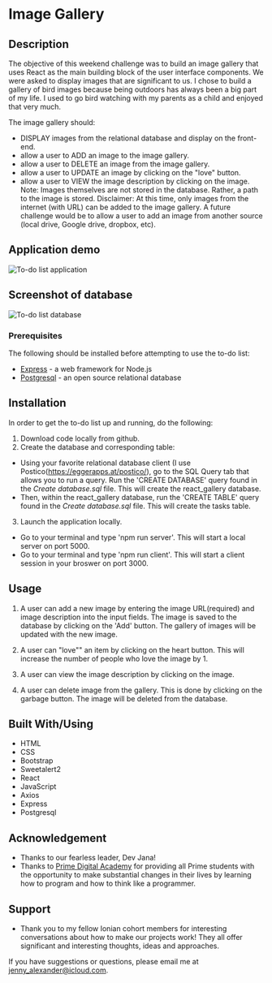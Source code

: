 # Image Gallery

## Description

The objective of this weekend challenge was to build an image gallery that uses React as the main building block of the user interface components. We were asked to display images that are significant to us. I chose to build a gallery of bird images because being outdoors has always been a big part of my life. I used to go bird watching with my parents as a child and enjoyed that very much.

The image gallery should:

- DISPLAY images from the relational database and display on the front-end.
- allow a user to ADD an image to the image gallery.
- allow a user to DELETE an image from the image gallery.
- allow a user to UPDATE an image by clicking on the "love" button.
- allow a user to VIEW the image description by clicking on the image.
Note: Images themselves are not stored in the database. Rather, a path to the image is stored.
Disclaimer: At this time, only images from the internet (with URL) can be added to the image gallery. A future challenge would be to allow a user to add an image from another source (local drive, Google drive, dropbox, etc).

## Application demo

![To-do list application](server/public/images/to_do_list_in_action.gif)

## Screenshot of database

![To-do list database](server/public/images/sql_todo_list_db.png)

### Prerequisites

The following should be installed before attempting to use the to-do list:

- [Express](https://expressjs.com/en/starter/installing.html) - a web framework for Node.js
- [Postgresql](https://www.postgresql.org/) - an open source relational database

## Installation

In order to get the to-do list up and running, do the following:

1. Download code locally from github.
2. Create the database and corresponding table:

- Using your favorite relational database client (I use Postico(<https://eggerapps.at/postico/>), go to the SQL Query tab that allows you to run a query. Run the 'CREATE DATABASE' query found in the *Create database.sql* file. This will create the react_gallery database.
- Then, within the react_gallery database, run the 'CREATE TABLE' query found in the *Create database.sql* file. This will create the tasks table.

3. Launch the application locally.

- Go to your terminal and type 'npm run server'. This will start a local server on port 5000.
- Go to your terminal and type 'npm run client'. This will start a client session in your broswer on port 3000.

## Usage

1. A user can add a new image by entering the image URL(required) and image description into the input fields. The image is saved to the database by clicking on the 'Add' button. The gallery of images will be updated with the new image.

2. A user can "love"" an item by clicking on the heart button. This will increase the number of people who love the image by 1.

3. A user can view the image description by clicking on the image.

4. A user can delete image from the gallery. This is done by clicking on the garbage button. The image will be deleted from the database.

## Built With/Using

- HTML
- CSS
- Bootstrap
- Sweetalert2
- React
- JavaScript
- Axios
- Express
- Postgresql

## Acknowledgement

- Thanks to our fearless leader, Dev Jana!
- Thanks to [Prime Digital Academy](www.primeacademy.io) for providing all Prime students with the opportunity to make substantial changes in their lives by learning how to program and how to think like a programmer.

## Support

- Thank you to my fellow Ionian cohort members for interesting conversations about how to make our projects work! They all offer significant and interesting thoughts, ideas and approaches.

If you have suggestions or questions, please email me at <jenny_alexander@icloud.com>.